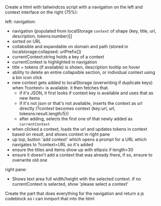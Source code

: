 Create a html with tailwindcss script with a navigation on the left and context interface on the right (75%):

left: navigation:

- navigation (populated from localStorage `context` of shape {key, title, url, description, tokens:number}[]
- sorted on URL
- collabsible and expandable on domain and path (stored in localstorage:collapsed: urlPrefix[])
- currentContext:string holds a key of a context
- currentContext is highlighted in navigation
- title + tokens (if available) is shown, description tooltip on hover
- ability to delete an entire collapsible section, or individual context using a bin icon click
- new context gets added to localStorage (overwriting if duplicate keys) when ?context= is available. it then fetches that.
  - if it's JSON, it first looks if context key is available and uses that as new items
  - if it's not json or that's not available, inserts the context as url directly (?context becomes context {key:url, url, tokesns:result.length/5})
  - after adding, selects the first one of that newly added as `currentContext`
- when clicked a context, loads the url and updates tokens in context based on result, and shows context in right pane
- up top, button 'add context' which opens a prompt for a URL which navigates to ?context=URL so it's added
- ensure the titles and items show up with ellipsis if length>30
- ensure it doesn't add a context that was already there, if so, ensure to overwrite old one

right pane:

- Shows text area full width/height with the selected context. if no currentContext is selected, show 'please select a context'

Create the part that does everything for the navigation and return a js codeblock so i can inmport that into the html
